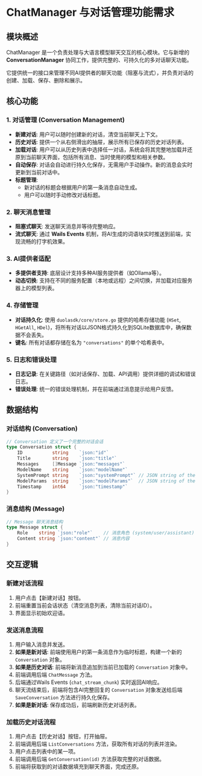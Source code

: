 # ChatManager 与对话管理功能需求

## 模块概述

ChatManager 是一个负责处理与大语言模型聊天交互的核心模块。它与新增的 **ConversationManager** 协同工作，提供完整的、可持久化的多对话聊天功能。

它提供统一的接口来管理不同AI提供者的聊天功能（阻塞与流式），并负责对话的创建、加载、保存、删除和展示。

## 核心功能

### 1. 对话管理 (Conversation Management)

- **新建对话**: 用户可以随时创建新的对话，清空当前聊天上下文。
- **历史对话**: 提供一个从右侧滑出的抽屉，展示所有已保存的历史对话列表。
- **加载对话**: 用户可以从历史列表中选择任一对话，系统会将其完整地加载并还原到当前聊天界面，包括所有消息、当时使用的模型和相关参数。
- **自动保存**: 对话会自动进行持久化保存，无需用户手动操作。新的消息会实时更新到当前对话中。
- **标题管理**: 
    - 新对话的标题会根据用户的第一条消息自动生成。
    - 用户可以随时手动修改对话标题。

### 2. 聊天消息管理

- **阻塞式聊天**: 发送聊天消息并等待完整响应。
- **流式聊天**: 通过 **Wails Events** 机制，将AI生成的词语块实时推送到前端，实现流畅的打字机效果。

### 3. AI提供者适配

- **多提供者支持**: 底层设计支持多种AI服务提供者（如Ollama等）。
- **动态切换**: 支持在不同的服务配置（本地或远程）之间切换，并加载对应服务器上的模型列表。

### 4. 存储管理

- **对话持久化**: 使用 `duolasdk/core/store.go` 提供的哈希存储功能 (`HSet`, `HGetAll`, `HDel`)，将所有对话以JSON格式持久化到SQLite数据库中，确保数据不会丢失。
- **键名**: 所有对话都存储在名为 `"conversations"` 的单个哈希表中。

### 5. 日志和错误处理

- **日志记录**: 在关键路径（如对话保存、加载、API调用）提供详细的调试和错误日志。
- **错误处理**: 统一的错误处理机制，并在前端通过消息提示给用户反馈。

## 数据结构

### 对话结构 (Conversation)

```go
// Conversation 定义了一个完整的对话会话
type Conversation struct {
	ID           string    `json:"id"`
	Title        string    `json:"title"`
	Messages     []Message `json:"messages"`
	ModelName    string    `json:"modelName"`
	SystemPrompt string    `json:"systemPrompt"` // JSON string of the active system prompt
	ModelParams  string    `json:"modelParams"`  // JSON string of the model parameters
	Timestamp    int64     `json:"timestamp"`
}
```

### 消息结构 (Message)

```go
// Message 聊天消息结构
type Message struct {
    Role    string `json:"role"`    // 消息角色 (system/user/assistant)
    Content string `json:"content"` // 消息内容
}
```

## 交互逻辑

### 新建对话流程
1. 用户点击【新建对话】按钮。
2. 前端重置当前会话状态（清空消息列表，清除当前对话ID）。
3. 界面显示初始欢迎语。

### 发送消息流程
1. 用户输入消息并发送。
2. **如果是新对话**: 前端使用用户的第一条消息作为临时标题，构建一个新的 `Conversation` 对象。
3. **如果是历史对话**: 前端将新消息追加到当前已加载的 `Conversation` 对象中。
4. 前端调用后端 `ChatMessage` 方法。
5. 后端通过Wails Events (`chat_stream_chunk`) 实时返回AI响应。
6. 聊天流结束后，前端将包含AI完整回复的 `Conversation` 对象发送给后端 `SaveConversation` 方法进行持久化保存。
7. **如果是新对话**: 保存成功后，前端刷新历史对话列表。

### 加载历史对话流程
1. 用户点击【历史对话】按钮，打开抽屉。
2. 前端调用后端 `ListConversations` 方法，获取所有对话的列表并渲染。
3. 用户点击列表中的某一项。
4. 前端调用后端 `GetConversation(id)` 方法获取完整的对话数据。
5. 前端将获取到的对话数据填充到聊天界面，完成还原。
